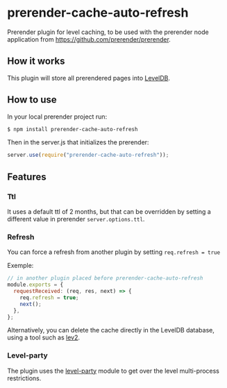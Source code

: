 # prerender-cache-auto-refresh

Prerender plugin for level caching, to be used with the prerender node application from https://github.com/prerender/prerender.

## How it works

This plugin will store all prerendered pages into [LevelDB](https://github.com/Level/level).

## How to use

In your local prerender project run:

```sh
$ npm install prerender-cache-auto-refresh
```

Then in the server.js that initializes the prerender:

```js
server.use(require("prerender-cache-auto-refresh"));
```

## Features

### Ttl

It uses a default ttl of 2 months, but that can be overridden by setting a different value in prerender `server.options.ttl`.

### Refresh

You can force a refresh from another plugin by setting `req.refresh = true`

Exemple:

```js
// in another plugin placed before prerender-cache-auto-refresh
module.exports = {
  requestReceived: (req, res, next) => {
    req.refresh = true;
    next();
  },
};
```

Alternatively, you can delete the cache directly in the LevelDB database, using a tool such as [lev2](https://github.com/maxlath/lev2).

### Level-party

The plugin uses the [level-party](https://github.com/substack/level-party) module to get over the level multi-process restrictions.
